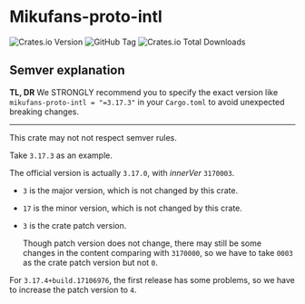 # Mikufans-proto-intl

![Crates.io Version](https://img.shields.io/crates/v/mikufans-proto-intl)
![GitHub Tag](https://img.shields.io/github/v/tag/cxw620/mikufans-proto-intl)
![Crates.io Total Downloads](https://img.shields.io/crates/d/mikufans-proto-intl)

## Semver explanation

**TL, DR**
We STRONGLY recommend you to specify the exact version like `mikufans-proto-intl = "=3.17.3"`
in your `Cargo.toml` to avoid unexpected breaking changes.

---

This crate may not not respect semver rules.

Take `3.17.3` as an example.

The official version is actually `3.17.0`, with *innerVer* `3170003`.

- `3` is the major version, which is not changed by this crate.
- `17` is the minor version, which is not changed by this crate.
- `3` is the crate patch version.

  Though patch version does not change, there may still be some changes
  in the content comparing with `3170000`, so we have to take `0003` as
  the crate patch version but not `0`.

For `3.17.4+build.17106976`, the first release has some problems, so we have to increase the patch version to `4`.
